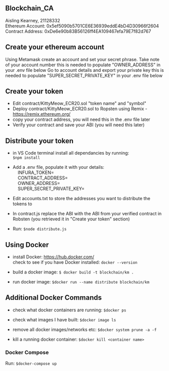 ## Blockchain_CA  
Aisling Kearney, 21128332  
Ethereum Account: 0x5ef5090b5701CE6E36939eddE4bD4D30966f2604  
Contract Address: 0xDe6e90b83B56126ff4EA109467efa79E7f82d767  


## Create your ethereum account ##
Using Metamask create an account and set your secret phrase.
Take note of your account number this is needed to populate "OWNER_ADDRESS" in your .env file below
Go to account details and export your private key this is needed to populate "SUPER_SECRET_PRIVATE_KEY" in your .env file below

## Create your token ##
- Edit contract/KittyMeow_ECR20.sol "token name" and "symbol"
- Deploy contract/KittyMeow_ECR20.sol to Ropsten using Remix - https://remix.ethereum.org/
- copy your contract address, you will need this in the .env file later
- Verify your contract and save your ABI (you will need this later)

## Distribute your token ##
- in VS Code terminal install all dependancies by running:  
```$npm install```
- Add a .env file, populate it with your details:  
&nbsp;&nbsp;&nbsp;&nbsp;INFURA_TOKEN=  
&nbsp;&nbsp;&nbsp;&nbsp;CONTRACT_ADDRESS=  
&nbsp;&nbsp;&nbsp;&nbsp;OWNER_ADDRESS=  
&nbsp;&nbsp;&nbsp;&nbsp;SUPER_SECRET_PRIVATE_KEY=  

- Edit accounts.txt to store the addresses you want to distribute the tokens to

- In contract.js replace the ABI with the ABI from your verified contract in Robsten (you retrieved it in "Create your token" section)  

- Run: ```$node distribute.js```  

## Using Docker ##

- install Docker: https://hub.docker.com/  
check to see if you have Docker installed: ``` docker --version ```  
 
- build a docker image: ```$ docker build -t blockchain/km .```

- run docker image: ```$docker run --name distribute blockchain/km```

## Additional Docker Commands ##
- check what docker containers are running: ```$docker ps```

- check what images I have built: ``` $docker image ls ```

- remove all docker images/networks etc: ```$docker system prune -a -f```

- kill a running docker container: ```$docker kill <container name>```

### Docker Compose ###

Run: ```$docker-compose up```

